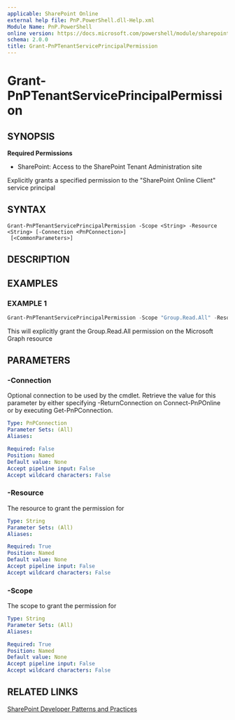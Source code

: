 ```yaml
---
applicable: SharePoint Online
external help file: PnP.PowerShell.dll-Help.xml
Module Name: PnP.PowerShell
online version: https://docs.microsoft.com/powershell/module/sharepoint-pnp/grant-pnptenantserviceprincipalpermission
schema: 2.0.0
title: Grant-PnPTenantServicePrincipalPermission
---
```


# Grant-PnPTenantServicePrincipalPermission

## SYNOPSIS

**Required Permissions**

* SharePoint: Access to the SharePoint Tenant Administration site

Explicitly grants a specified permission to the "SharePoint Online Client" service principal

## SYNTAX

```
Grant-PnPTenantServicePrincipalPermission -Scope <String> -Resource <String> [-Connection <PnPConnection>]
 [<CommonParameters>]
```

## DESCRIPTION

## EXAMPLES

### EXAMPLE 1
```powershell
Grant-PnPTenantServicePrincipalPermission -Scope "Group.Read.All" -Resource "Microsoft Graph"
```

This will explicitly grant the Group.Read.All permission on the Microsoft Graph resource

## PARAMETERS

### -Connection
Optional connection to be used by the cmdlet. Retrieve the value for this parameter by either specifying -ReturnConnection on Connect-PnPOnline or by executing Get-PnPConnection.

```yaml
Type: PnPConnection
Parameter Sets: (All)
Aliases:

Required: False
Position: Named
Default value: None
Accept pipeline input: False
Accept wildcard characters: False
```

### -Resource
The resource to grant the permission for

```yaml
Type: String
Parameter Sets: (All)
Aliases:

Required: True
Position: Named
Default value: None
Accept pipeline input: False
Accept wildcard characters: False
```

### -Scope
The scope to grant the permission for

```yaml
Type: String
Parameter Sets: (All)
Aliases:

Required: True
Position: Named
Default value: None
Accept pipeline input: False
Accept wildcard characters: False
```

## RELATED LINKS

[SharePoint Developer Patterns and Practices](https://aka.ms/sppnp)
